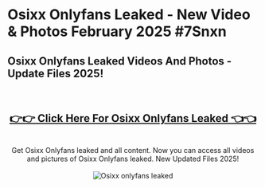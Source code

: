 # Osixx Onlyfans Leaked - New Video & Photos February 2025 #7Snxn

<h2>Osixx Onlyfans Leaked Videos And Photos - Update Files 2025!</h2>
<br>
<div align="center">
<h2><a href="https://links2leaks.com?utm_source=osixx&utm_medium=git92" rel="nofollow">👉👉 Click Here For Osixx Onlyfans Leaked 👈👈</a></h2>
<br>
Get Osixx Onlyfans leaked and all content. Now you can access all videos and pictures of Osixx Onlyfans leaked. New Updated Files 2025!
<br>
<br>
<a href="https://links2leaks.com?utm_source=osixx&utm_medium=git92" rel="nofollow" data-target="animated-image.originalLink"><img src="https://i.ibb.co/Gkj2r4b/banner.png" alt="Osixx onlyfans leaked" style="max-width: 100%; display: inline-block;" data-target="animated-image.originalImage"></a>
</div>
<br>

